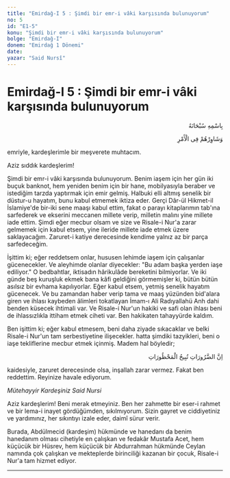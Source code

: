 ```yaml
---
title: "Emirdağ-I 5 : Şimdi bir emr-i vâki karşısında bulunuyorum"
no: 5
id: "E1-5"
konu: "Şimdi bir emr-i vâki karşısında bulunuyorum"
bolge: "Emirdağ-I"
donem: "Emirdağ 1 Dönemi"
date: 
yazar: "Said Nursî"
---
```


# Emirdağ-I 5 : Şimdi bir emr-i vâki karşısında bulunuyorum

<p class="arabic" dir="rtl" title="Meal: “Her türlü noksan sıfatlardan yüce olan Allah’ın adıyla.”">بِاسْمِهِ سُبْحَانَهُ</p>

<p class="arabic" dir="rtl" title="Meal: “İşlerinde onlarla istişâre et.” [Âl-i İmrân Sûresi, 3:159]">وَشَاوِرْهُمْ فِى الْأَمْرِ</p>

emriyle, kardeşlerimle bir meşverete muhtacım.

Aziz sıddık kardeşlerim!

Şimdi bir emr-i vâki karşısında bulunuyorum. Benim iaşem için her gün iki buçuk banknot, hem yeniden benim için bir hane, mobilyasıyla beraber ve istediğim tarzda yaptırmak için emir gelmiş. Halbuki elli altmış senelik bir düstur-u hayatım, bunu kabul etmemek iktiza eder. Gerçi Dâr-ül Hikmet-il İslamiye'de bir-iki sene maaşı kabul ettim, fakat o parayı kitaplarımın tab'ına sarfederek ve ekserini meccanen millete verip, milletin malını yine millete iade ettim. Şimdi eğer mecbur olsam ve size ve Risale-i Nur'a zarar gelmemek için kabul etsem, yine ileride millete iade etmek üzere saklayacağım. Zaruret-i katiye derecesinde kendime yalnız az bir parça sarfedeceğim.

İşittim ki; eğer reddetsem onlar, hususen lehimde iaşem için çalışanlar gücenecekler. Ve aleyhimde olanlar diyecekler: "Bu adam başka yerden iaşe ediliyor." O bedbahtlar, iktisadın hârikulâde bereketini bilmiyorlar. Ve iki günde beş kuruşluk ekmek bana kâfi geldiğini görmemişler ki, bütün bütün asılsız bir evhama kapılıyorlar. Eğer kabul etsem, yetmiş senelik hayatım gücenecek. Ve bu zamandan haber verip tama ve maaş yüzünden bid'alara giren ve ihlası kaybeden âlimleri tokatlayan İmam-ı Ali Radıyallahü Anh dahi benden küsecek ihtimali var. Ve Risale-i Nur'un hakiki ve safi olan ihlası beni de ihlassızlıkla ittiham etmek ciheti var. Ben hakikaten tahayyürde kaldım.

Ben işittim ki; eğer kabul etmesem, beni daha ziyade sıkacaklar ve belki Risale-i Nur'un tam serbestiyetine ilişecekler. hatta şimdiki tazyikleri, beni o iaşe tekliflerine mecbur etmek içinmiş. Madem hal böyledir;

<p class="arabic" dir="rtl" title="Meal: “Zaruretler haramı helâl derecesine getirir.”">اِنَّ الضَّرُورَاتِ تُبِيحُ الْمَحْظُورَاتِ</p>

kaidesiyle, zaruret derecesinde olsa, inşallah zarar vermez. Fakat ben reddettim. Reyinize havale ediyorum.

*Mütehayyir Kardeşiniz*
*Said Nursi*

Aziz kardeşlerim! Beni merak etmeyiniz. Ben her zahmette bir eser-i rahmet ve bir lema-i inayet gördüğümden, sıkılmıyorum. Sizin gayret ve ciddiyetiniz ve yardımınız, her sıkıntıyı izale eder, daimî sürur verir.

Burada, Abdülmecid (kardeşim) hükmünde ve hanedanı da benim hanedanım olması cihetiyle en çalışkan ve fedakâr Mustafa Acet, hem küçücük bir Hüsrev, hem küçücük bir Abdurrahman hükmünde Ceylan namında çok çalışkan ve mekteplerde birinciliği kazanan bir çocuk, Risale-i Nur'a tam hizmet ediyor.

***
